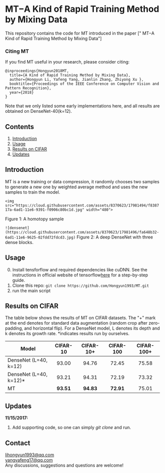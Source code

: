 # MT−A Kind of Rapid Training Method by Mixing Data

This repository contains the code for MT introduced in the paper [" MT−A Kind of Rapid Training Method by Mixing Data"]

### Citing MT
If you find MT useful in your research, please consider citing:

	@inproceedings{Hongyun2018MT,
	  title={A Kind of Rapid Training Method by Mixing Data},
	  author={Hongyun Li, Yafeng Yang, Jianlin Zhang, Zhiyong Xu },
	  booktitle={Proceedings of the IEEE Conference on Computer Vision and Pattern Recognition},
	  year={2018}
	}

Note that we only listed some early implementations here, and all results are obtained on DenseNet-40(k=12). 

## Contents
1. [Introduction](#introduction)
2. [Usage](#usage)
3. [Results on CIFAR](#results-on-cifar)
5. [Updates](#updates)


## Introduction
MT is a new training or data compression, it randomly chooses two samples to generate a new one by weighted average method and uses the new samples to train the model.

`<img src="https://cloud.githubusercontent.com/assets/8370623/17981494/f838717a-6ad1-11e6-9391-f0906c80bc1d.jpg" width="480">`

Figure 1: A homotopy sample


`![densenet](https://cloud.githubusercontent.com/assets/8370623/17981496/fa648b32-6ad1-11e6-9625-02fdd72fdcd3.jpg)`
Figure 2: A deep DenseNet with three dense blocks. 


## Usage 
0. Install tensforflow and required dependencies like cuDNN. See the instructions in official website of tensorflow[here](www.tensorflow.org/) for a step-by-step guide.
1. Clone this repo: ```git clone https://github.com/Hongyun1993/MT.git```
2. run the main script

## Results on CIFAR
The table below shows the results of MT on CIFAR datasets. The "+" mark at the end denotes for standard data augmentation (random crop after zero-padding, and horizontal flip). For a DenseNet model, L denotes its depth and k denotes its growth rate. *indicates results run by ourselves.

Model | CIFAR-10 | CIFAR-10+ | CIFAR-100 | CIFAR-100+ 
-------|:-------:|:--------:|:--------:|:--------:|
DenseNet (L=40, k=12) |93.00 |94.76 | 72.45|75.58
DenseNet (L=40, k=12)* |93.21 |94.31 | 72.19|73.32
MT|**93.51** |**94.83** |**72.91** |75.01


## Updates
**11/15/2017:**

1. Add supporting code, so one can simply *git clone* and run.

## Contact
lihongyun1993@qq.com  
yangyafeng17@qq.com  
Any discussions, suggestions and questions are welcome!
